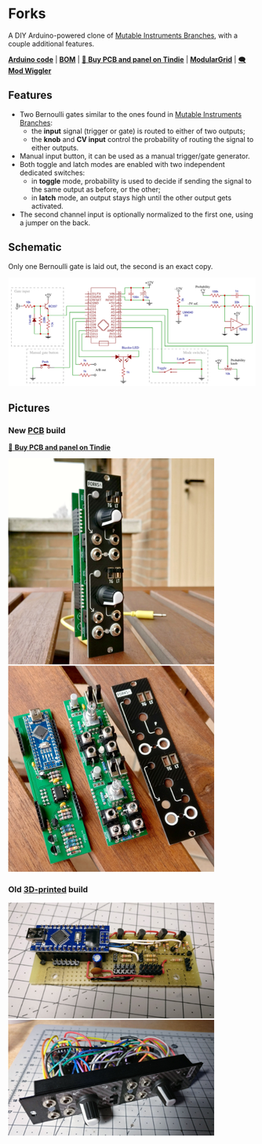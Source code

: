 Forks
=====

A DIY Arduino-powered clone of [Mutable Instruments Branches][5], with a couple additional features.

**[Arduino code][1]** | **[BOM][2]** | [🛒 **Buy PCB and panel on Tindie**][3] | **[ModularGrid][6]** | [🗨️ **Mod Wiggler**][4]

[1]: forks.ino
[2]: forks-bom.csv
[3]: https://www.tindie.com/products/joeseggiola/forks-a-diy-clone-of-mi-branches-pcb-panel/
[4]: https://www.modwiggler.com/forum/viewtopic.php?t=216665
[5]: https://mutable-instruments.net/modules/branches/
[6]: https://www.modulargrid.net/e/joeseggiola-forks

Features
--------

- Two Bernoulli gates similar to the ones found in [Mutable Instruments Branches][5]:
    - the **input** signal (trigger or gate) is routed to either of two outputs;
    - the **knob** and **CV input** control the probability of routing the signal to either outputs.
- Manual input button, it can be used as a manual trigger/gate generator.
- Both toggle and latch modes are enabled with two independent dedicated switches:
    - in **toggle** mode, probability is used to decide if sending the signal to the same output as before, or the other;
    - in **latch** mode, an output stays high until the other output gets activated.
- The second channel input is optionally normalized to the first one, using a jumper on the back.

Schematic
---------

Only one Bernoulli gate is laid out, the second is an exact copy.

![](schematic.png)

Pictures
--------

### New [PCB](pcb/) build

[🛒 **Buy PCB and panel on Tindie**][3]

<img src="pictures/IMG_20211223_135315.jpg" height="420"> <img src="pictures/IMG_20211223_133624.jpg" height="420">

### Old [3D-printed](3d/) build

<img src="pictures/IMG_20190120_210330.jpg" width="420"> <img src="pictures/IMG_20190427_112937.jpg" width="420">
